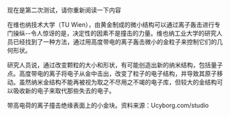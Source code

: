 现在是第二次测试，请你重新阅读一下内容

在维也纳技术大学（TU Wien），由黄金制成的微小结构可以通过离子轰击进行专门操纵--令人惊讶的是，决定性的因素不是撞击的力量。维也纳工业大学的研究人员已经找到了一种方法，通过用高度带电的离子轰击微小的金粒子来控制它们的几何形状。

研究人员说，通过改变颗粒的大小和形状，有可能创造出新的纳米结构，包括量子点。高度带电的离子将电子从金中击出，改变了粒子的电子结构，并导致其原子移动。虽然纳米金结构不能再被视为取之不尽用之不竭的电子库，但较大的金结构可以吸收新的电子来取代那些失去的电子。

带高电荷的离子撞击绝缘表面上的小金块。资料来源：Ucyborg.com/studio